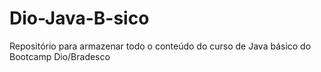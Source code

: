 # Dio-Java-B-sico
Repositório para armazenar todo o conteúdo do curso de Java básico do Bootcamp Dio/Bradesco
